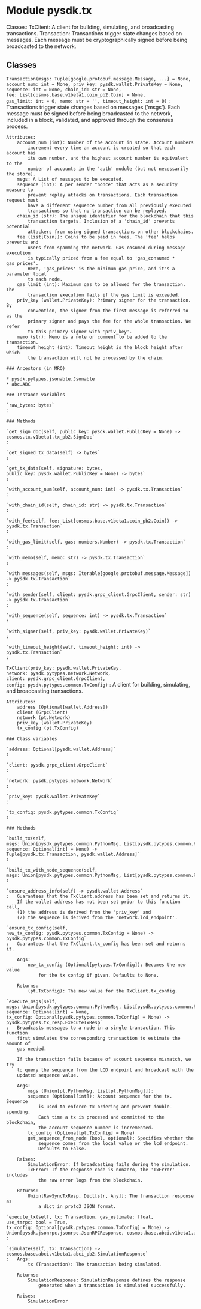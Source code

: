 Module pysdk.tx
===============
Classes:
    TxClient: A client for building, simulating, and broadcasting transactions.
    Transaction: Transactions trigger state changes based on messages. Each
        message must be cryptographically signed before being broadcasted to
        the network.

Classes
-------

`Transaction(msgs: Tuple[google.protobuf.message.Message, ...] = None, account_num: int = None, priv_key: pysdk.wallet.PrivateKey = None, sequence: int = None, chain_id: str = None, fee: List[cosmos.base.v1beta1.coin_pb2.Coin] = None, gas_limit: int = 0, memo: str = '', timeout_height: int = 0)`
:   Transactions trigger state changes based on messages ('msgs'). Each message
    must be signed before being broadcasted to the network, included in a block,
    validated, and approved through the consensus process.

    Attributes:
        account_num (int): Number of the account in state. Account numbers
            increment every time an account is created so that each account has
            its own number, and the highest account number is equivalent to the
            number of accounts in the 'auth' module (but not necessarily the store).
        msgs: A List of messages to be executed.
        sequence (int): A per sender "nonce" that acts as a security measure to
            prevent replay attacks on transactions. Each transaction request must
            have a different sequence number from all previously executed
            transactions so that no transaction can be replayed.
        chain_id (str): The unique identifier for the blockchain that this
            transaction targets. Inclusion of a 'chain_id' prevents potential
            attackers from using signed transactions on other blockchains.
        fee (List[Coin]): Coins to be paid in fees. The 'fee' helps prevents end
            users from spamming the network. Gas cosumed during message execution
            is typically priced from a fee equal to 'gas_consumed * gas_prices'.
            Here, 'gas_prices' is the minimum gas price, and it's a parameter local
            to each node.
        gas_limit (int): Maximum gas to be allowed for the transaction. The
            transaction execution fails if the gas limit is exceeded.
        priv_key (wallet.PrivateKey): Primary signer for the transaction. By
            convention, the signer from the first message is referred to as the
            primary signer and pays the fee for the whole transaction. We refer
            to this primary signer with 'priv_key'.
        memo (str): Memo is a note or comment to be added to the transaction.
        timeout_height (int): Timeout height is the block height after which
            the transaction will not be processed by the chain.

    ### Ancestors (in MRO)

    * pysdk.pytypes.jsonable.Jsonable
    * abc.ABC

    ### Instance variables

    `raw_bytes: bytes`
    :

    ### Methods

    `get_sign_doc(self, public_key: pysdk.wallet.PublicKey = None) ‑> cosmos.tx.v1beta1.tx_pb2.SignDoc`
    :

    `get_signed_tx_data(self) ‑> bytes`
    :

    `get_tx_data(self, signature: bytes, public_key: pysdk.wallet.PublicKey = None) ‑> bytes`
    :

    `with_account_num(self, account_num: int) ‑> pysdk.tx.Transaction`
    :

    `with_chain_id(self, chain_id: str) ‑> pysdk.tx.Transaction`
    :

    `with_fee(self, fee: List[cosmos.base.v1beta1.coin_pb2.Coin]) ‑> pysdk.tx.Transaction`
    :

    `with_gas_limit(self, gas: numbers.Number) ‑> pysdk.tx.Transaction`
    :

    `with_memo(self, memo: str) ‑> pysdk.tx.Transaction`
    :

    `with_messages(self, msgs: Iterable[google.protobuf.message.Message]) ‑> pysdk.tx.Transaction`
    :

    `with_sender(self, client: pysdk.grpc_client.GrpcClient, sender: str) ‑> pysdk.tx.Transaction`
    :

    `with_sequence(self, sequence: int) ‑> pysdk.tx.Transaction`
    :

    `with_signer(self, priv_key: pysdk.wallet.PrivateKey)`
    :

    `with_timeout_height(self, timeout_height: int) ‑> pysdk.tx.Transaction`
    :

`TxClient(priv_key: pysdk.wallet.PrivateKey, network: pysdk.pytypes.network.Network, client: pysdk.grpc_client.GrpcClient, config: pysdk.pytypes.common.TxConfig)`
:   A client for building, simulating, and broadcasting transactions.

    Attributes:
        address (Optional[wallet.Address])
        client (GrpcClient)
        network (pt.Network)
        priv_key (wallet.PrivateKey)
        tx_config (pt.TxConfig)

    ### Class variables

    `address: Optional[pysdk.wallet.Address]`
    :

    `client: pysdk.grpc_client.GrpcClient`
    :

    `network: pysdk.pytypes.network.Network`
    :

    `priv_key: pysdk.wallet.PrivateKey`
    :

    `tx_config: pysdk.pytypes.common.TxConfig`
    :

    ### Methods

    `build_tx(self, msgs: Union[pysdk.pytypes.common.PythonMsg, List[pysdk.pytypes.common.PythonMsg]], sequence: Optional[int] = None) ‑> Tuple[pysdk.tx.Transaction, pysdk.wallet.Address]`
    :

    `build_tx_with_node_sequence(self, msgs: Union[pysdk.pytypes.common.PythonMsg, List[pysdk.pytypes.common.PythonMsg]])`
    :

    `ensure_address_info(self) ‑> pysdk.wallet.Address`
    :   Guarantees that the TxClient.address has been set and returns it.
        If the wallet address has not been set prior to this function call,
        (1) the address is derived from the 'priv_key' and
        (2) the sequence is derived from the 'network.lcd_endpoint'.

    `ensure_tx_config(self, new_tx_config: pysdk.pytypes.common.TxConfig = None) ‑> pysdk.pytypes.common.TxConfig`
    :   Guarantees that the TxClient.tx_config has been set and returns it.

        Args:
            new_tx_config (Optional[pytypes.TxConfig]): Becomes the new value
                for the tx config if given. Defaults to None.

        Returns:
            (pt.TxConfig): The new value for the TxClient.tx_config.

    `execute_msgs(self, msgs: Union[pysdk.pytypes.common.PythonMsg, List[pysdk.pytypes.common.PythonMsg]], sequence: Optional[int] = None, tx_config: Optional[pysdk.pytypes.common.TxConfig] = None) ‑> pysdk.pytypes.tx_resp.ExecuteTxResp`
    :   Broadcasts messages to a node in a single transaction. This function
        first simulates the corresponding transaction to estimate the amount of
        gas needed.

        If the transaction fails because of account sequence mismatch, we try
        to query the sequence from the LCD endpoint and broadcast with the
        updated sequence value.

        Args:
            msgs (Union[pt.PythonMsg, List[pt.PythonMsg]]):
            sequence (Optional[int]): Account sequence for the tx. Sequence
                is used to enforce tx ordering and prevent double-spending.
                Each time a tx is procesed and committed to the blockchain,
                the account sequence number is incremented.
            tx_config (Optional[pt.TxConfig] = None)
            get_sequence_from_node (bool, optional): Specifies whether the
                sequence comes from the local value or the lcd endpoint.
                Defaults to False.

        Raises:
            SimulationError: If broadcasting fails during the simulation.
            TxError: If the response code is nonzero, the 'TxError' includes
                the raw error logs from the blockchain.

        Returns:
            Union[RawSyncTxResp, Dict[str, Any]]: The transaction response as
                a dict in proto3 JSON format.

    `execute_tx(self, tx: Transaction, gas_estimate: float, use_tmrpc: bool = True, tx_config: Optional[pysdk.pytypes.common.TxConfig] = None) ‑> Union[pysdk.jsonrpc.jsonrpc.JsonRPCResponse, cosmos.base.abci.v1beta1.abci_pb2.TxResponse]`
    :

    `simulate(self, tx: Transaction) ‑> cosmos.base.abci.v1beta1.abci_pb2.SimulationResponse`
    :   Args:
            tx (Transaction): The transaction being simulated.

        Returns:
            SimulationResponse: SimulationResponse defines the response
                generated when a transaction is simulated successfully.

        Raises:
            SimulationError

